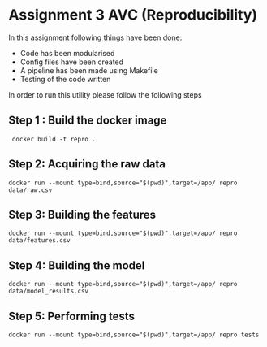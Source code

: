 
# Assignment 3 AVC (Reproducibility)

In this assignment following things have been done:
* Code has been modularised
* Config files have been created
* A pipeline has been made using Makefile
* Testing of the code written

In order to run this utility please follow the following steps

## Step 1 : Build the docker image

```
 docker build -t repro .
```

## Step 2: Acquiring the raw data

```
docker run --mount type=bind,source="$(pwd)",target=/app/ repro data/raw.csv
```

## Step 3: Building the features

```
docker run --mount type=bind,source="$(pwd)",target=/app/ repro data/features.csv
```

## Step 4: Building the model

```
docker run --mount type=bind,source="$(pwd)",target=/app/ repro data/model_results.csv
```


## Step 5: Performing tests

```
docker run --mount type=bind,source="$(pwd)",target=/app/ repro tests
```



